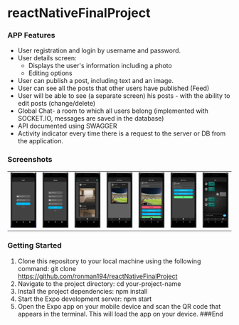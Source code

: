 # reactNativeFinalProject
### APP  Features

* User registration and login by username and password.
* User details screen:
     - Displays the user's information including a photo
     - Editing options
* User can publish a post, including text and an image.
* User can see all the posts that other users have published (Feed)
* User will be able to see (a separate screen) his posts - with the ability to edit posts (change/delete)
* Global Chat- a room to which all users belong (implemented with SOCKET.IO, messages are saved in the database)
* API documented using SWAGGER
* Activity indicator every time there is a request to the server or DB from the application.

### Screenshots
<table width="80%" border="0">
  <tr>
  <td><img width="150" src="https://github.com/ronman194/reactNativeFinalProject/blob/main/screenshots/login.png?raw=true" alt="Screenshot 1" /></td>
  <td><img width="150" src="https://github.com/ronman194/reactNativeFinalProject/blob/main/screenshots/register.png?raw=true" alt="Screenshot 2"/></td>
  <td><img width="150" src="https://github.com/ronman194/reactNativeFinalProject/blob/main/screenshots/feed.png?raw=true" alt="Screenshot 3"/></td>
  <td><img width="150" src="https://github.com/ronman194/reactNativeFinalProject/blob/main/screenshots/myposts.png?raw=true" alt="Screenshot 4"/></td>
  <td><img width="150" src="https://github.com/ronman194/reactNativeFinalProject/blob/main/screenshots/editpost.png?raw=true" alt="Screenshot 5"/></td>
  <td><img width="150" src="https://github.com/ronman194/reactNativeFinalProject/blob/main/screenshots/addpost.png?raw=true" alt="Screenshot 6"/></td>
  <td><img width="150" src="https://github.com/ronman194/reactNativeFinalProject/blob/main/screenshots/chat.png?raw=true" alt="Screenshot 7"/></td>
  </tr>
</table>


### Getting Started 
1. Clone this repository to your local machine using the following command:
git clone https://github.com/ronman194/reactNativeFinalProject
2. Navigate to the project directory:
cd your-project-name
3. Install the project dependencies:
npm install
4. Start the Expo development server:
npm start
5. Open the Expo app on your mobile device and scan the QR code that appears in the terminal. This will load the app on your device.
###End
